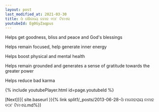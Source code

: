 ```yaml
---
layout: post
last_modified_at: 2021-03-30
title: ଓଁ ଷୋୖରୟେ ନମାହ ୧୦୮ ଟିମଏସ
youtubeId: Eg0GyZaqpus
---
```

 
 
Helps get goodness, bliss and peace and God's blessings
 
Helps remain focused, help generate inner energy 
 
Helps boost physical and mental health 
 
Helps remain grounded and generates a sense of gratitude towards the greater power 
 
Helps reduce bad karma
 
 
 
 


{% include youtubePlayer.html id=page.youtubeId %}
 
[Next]({{ site.baseurl }}{% link  split1/_posts/2013-06-28-ଓଁ ମନୋହରାୟ ନମାହ ୧୦୮ ଟିମଏସ.md%})
 

